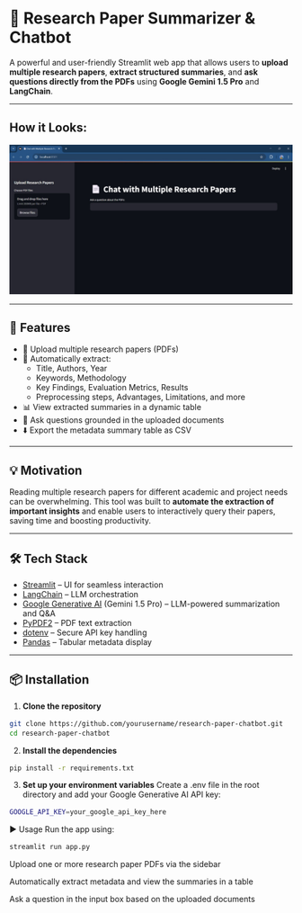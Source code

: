 # 📄 Research Paper Summarizer & Chatbot

A powerful and user-friendly Streamlit web app that allows users to **upload multiple research papers**, **extract structured summaries**, and **ask questions directly from the PDFs** using **Google Gemini 1.5 Pro** and **LangChain**.

---
## How it Looks: 
![First Look](image/initial.jpg)

---

## 🚀 Features

- 📁 Upload multiple research papers (PDFs)
- 🧠 Automatically extract:
  - Title, Authors, Year
  - Keywords, Methodology
  - Key Findings, Evaluation Metrics, Results
  - Preprocessing steps, Advantages, Limitations, and more
- 📊 View extracted summaries in a dynamic table
- 💬 Ask questions grounded in the uploaded documents
- ⬇️ Export the metadata summary table as CSV

---

## 💡 Motivation

Reading multiple research papers for different academic and project needs can be overwhelming. This tool was built to **automate the extraction of important insights** and enable users to interactively query their papers, saving time and boosting productivity.

---

## 🛠️ Tech Stack

- [Streamlit](https://streamlit.io/) – UI for seamless interaction
- [LangChain](https://www.langchain.com/) – LLM orchestration
- [Google Generative AI](https://ai.google.dev) (Gemini 1.5 Pro) – LLM-powered summarization and Q&A
- [PyPDF2](https://pypi.org/project/PyPDF2/) – PDF text extraction
- [dotenv](https://pypi.org/project/python-dotenv/) – Secure API key handling
- [Pandas](https://pandas.pydata.org/) – Tabular metadata display

---

## 📦 Installation

1. **Clone the repository**

```bash
git clone https://github.com/yourusername/research-paper-chatbot.git
cd research-paper-chatbot
```

2. **Install the dependencies**
```bash
pip install -r requirements.txt
```

3. **Set up your environment variables**
Create a .env file in the root directory and add your Google Generative AI API key:
```bash
GOOGLE_API_KEY=your_google_api_key_here
```

▶️ Usage
Run the app using:
```bash
streamlit run app.py
```

Upload one or more research paper PDFs via the sidebar

Automatically extract metadata and view the summaries in a table

Ask a question in the input box based on the uploaded documents
